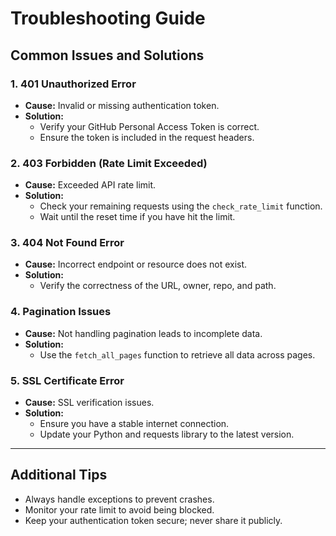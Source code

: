 # Troubleshooting Guide

## Common Issues and Solutions

### 1. 401 Unauthorized Error

- **Cause:** Invalid or missing authentication token.
- **Solution:**
  - Verify your GitHub Personal Access Token is correct.
  - Ensure the token is included in the request headers.

### 2. 403 Forbidden (Rate Limit Exceeded)

- **Cause:** Exceeded API rate limit.
- **Solution:**
  - Check your remaining requests using the `check_rate_limit` function.
  - Wait until the reset time if you have hit the limit.

### 3. 404 Not Found Error

- **Cause:** Incorrect endpoint or resource does not exist.
- **Solution:**
  - Verify the correctness of the URL, owner, repo, and path.

### 4. Pagination Issues

- **Cause:** Not handling pagination leads to incomplete data.
- **Solution:**
  - Use the `fetch_all_pages` function to retrieve all data across pages.

### 5. SSL Certificate Error

- **Cause:** SSL verification issues.
- **Solution:**
  - Ensure you have a stable internet connection.
  - Update your Python and requests library to the latest version.

---

## Additional Tips

- Always handle exceptions to prevent crashes.
- Monitor your rate limit to avoid being blocked.
- Keep your authentication token secure; never share it publicly.

